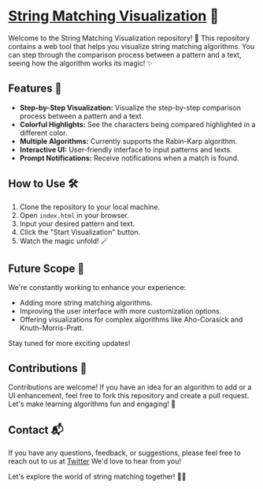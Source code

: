 #  <a href="https://prakharrai1609.github.io/string-matching-visualizer/">String Matching Visualization</a> 🎯

Welcome to the String Matching Visualization repository! 🚀 This repository contains a web tool that helps you visualize string matching algorithms. You can step through the comparison process between a pattern and a text, seeing how the algorithm works its magic! ✨

## Features 🌟

- **Step-by-Step Visualization:** Visualize the step-by-step comparison process between a pattern and a text.
- **Colorful Highlights:** See the characters being compared highlighted in a different color.
- **Multiple Algorithms:** Currently supports the Rabin-Karp algorithm.
- **Interactive UI:** User-friendly interface to input patterns and texts.
- **Prompt Notifications:** Receive notifications when a match is found.

## How to Use 🛠️

1. Clone the repository to your local machine.
2. Open `index.html` in your browser.
3. Input your desired pattern and text.
4. Click the "Start Visualization" button.
5. Watch the magic unfold! 🪄

## Future Scope 🚀

We're constantly working to enhance your experience:

- Adding more string matching algorithms.
- Improving the user interface with more customization options.
- Offering visualizations for complex algorithms like Aho-Corasick and Knuth-Morris-Pratt.

Stay tuned for more exciting updates!

## Contributions 👥

Contributions are welcome! If you have an idea for an algorithm to add or a UI enhancement, feel free to fork this repository and create a pull request. Let's make learning algorithms fun and engaging! 🤝

## Contact 📬

If you have any questions, feedback, or suggestions, please feel free to reach out to us at <a href="https://twitter.com/prakharrai1609">Twitter</a> We'd love to hear from you!

Let's explore the world of string matching together! 🚀✨

